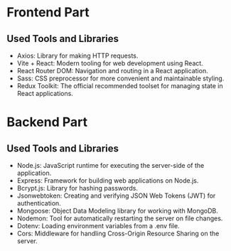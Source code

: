 # Frontend Part

## Used Tools and Libraries

- Axios: Library for making HTTP requests.
- Vite + React: Modern tooling for web development using React.
- React Router DOM: Navigation and routing in a React application.
- Sass: CSS preprocessor for more convenient and maintainable styling.
- Redux Toolkit: The official recommended toolset for managing state in React applications.

# Backend Part

## Used Tools and Libraries

- Node.js: JavaScript runtime for executing the server-side of the application.
- Express: Framework for building web applications on Node.js.
- Bcrypt.js: Library for hashing passwords.
- Jsonwebtoken: Creating and verifying JSON Web Tokens (JWT) for authentication.
- Mongoose: Object Data Modeling library for working with MongoDB.
- Nodemon: Tool for automatically restarting the server on file changes.
- Dotenv: Loading environment variables from a .env file.
- Cors: Middleware for handling Cross-Origin Resource Sharing on the server.
